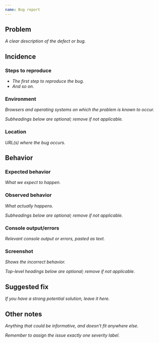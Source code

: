 ```yaml
---
name: Bug report
---
```


## Problem
*A clear description of the defect or bug.*


## Incidence
### Steps to reproduce
- *The first step to reproduce the bug.*
- *And so on.*

### Environment
*Browsers and operating systems on which the problem is known to occur.*


*Subheadings below are optional; remove if not applicable.*
### Location
*URL(s) where the bug occurs.*


## Behavior
### Expected behavior
*What we expect to happen.*
### Observed behavior
*What actually happens.*


*Subheadings below are optional; remove if not applicable.*
### Console output/errors
*Relevant console output or errors, pasted as text.*

### Screenshot
*Shows the incorrect behavior.*


*Top-level headings below are optional; remove if not applicable.*
## Suggested fix
*If you have a strong potential solution, leave it here.*

## Other notes
*Anything that could be informative, and doesn't fit anywhere else.*


*Remember to assign the issue exactly one severity label.*
